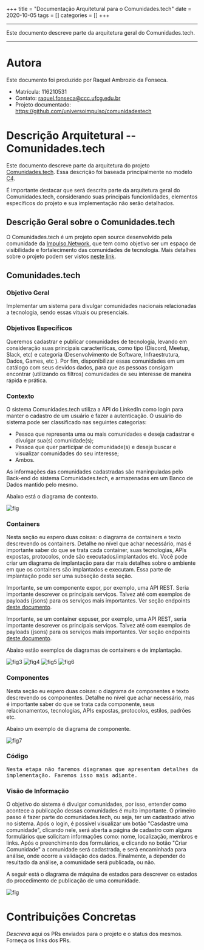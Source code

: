 +++
title = "Documentação Arquitetural para o Comunidades.tech"
date = 2020-10-05
tags = []
categories = []
+++

***

Este documento descreve parte da arquitetura geral do Comunidades.tech.

***

# Autora

Este documento foi produzido por Raquel Ambrozio da Fonseca.

- Matrícula: 116210531
- Contato: raquel.fonseca@ccc.ufcg.edu.br
- Projeto documentado: https://github.com/universoimpulso/comunidadestech

# Descrição Arquitetural -- Comunidades.tech

Este documento descreve parte da arquitetura do projeto [Comunidades.tech](https://github.com/universoimpulso/comunidadestech). Essa descrição foi baseada principalmente no modelo [C4](https://c4model.com/).

É importante destacar que será descrita parte da arquitetura geral do Comunidades.tech, considerando suas principais funcionlidades, elementos específicos do projeto e sua implementação não serão detalhados.


## Descrição Geral sobre o Comunidades.tech

O Comunidades.tech é um projeto open source desenvolvido pela comunidade da [Impulso.Network](https://impulso.network/entrar?referral=comunidadestech), que tem como objetivo ser um espaço de visibilidade e fortalecimento das comunidades de tecnologia. Mais detalhes sobre o projeto podem ser vistos [neste link](https://comunidades.tech/).

## Comunidades.tech

### Objetivo Geral

Implementar um sistema para divulgar comunidades nacionais relacionadas a tecnologia, sendo essas vituais ou presenciais. 

### Objetivos Específicos

Queremos cadastrar e publicar comunidades de tecnologia, levando em consideração suas principais caracteríticas, como tipo (Discord, Meetup, Slack, etc) e categoria (Desenvolvimento de Software, Infraestrutura, Dados, Games, etc ). Por fim, disponibilizar essas comunidades em um catálogo com seus devidos dados, para que as pessoas consigam encontrar (utilizando os filtros) comunidades de seu interesse de maneira rápida e prática. 

### Contexto

O sistema Comunidades.tech utiliza a API do LinkedIn como login para manter o cadastro de um usuário e fazer a autenticação.
O usuário do sistema pode ser classificado nas seguintes categorias: 

* Pessoa que representa uma ou mais comunidades e deseja cadastrar e divulgar sua(s) comunidade(s);
* Pessoa que quer participar de comunidade(s) e deseja buscar e visualizar comunidades do seu interesse;
* Ambos.

As informações das comunidades cadastradas são maninpuladas pelo Back-end do sistema Comunidades.tech, e armazenadas em um Banco de Dados mantido pelo mesmo.
 
 
Abaixo está o diagrama de contexto.

![fig](diagrama-contexto.png)


### Containers

Nesta seção eu espero duas coisas: o diagrama de containers e  texto descrevendo os containers. Detalhe no nível que achar necessário, mas é importante saber do que se trata cada container, suas tecnologias, APIs expostas, protocolos, onde são executados/implantados etc. Você pode criar um diagrama de implantação para dar mais detalhes sobre o ambiente em que os containers são implantados e executam. Essa parte de implantação pode ser uma subseção desta seção.

Importante, se um componente expor, por exemplo, uma API REST. Seria importante descrever os principais serviços. Talvez até com exemplos de payloads (jsons) para os serviços mais importantes. Ver seção endpoints [deste documento](https://docs.google.com/document/d/1OGPN7crENY5u9AiR_AE7Cb9rT92T-U-YppZL0m4TT2s/edit?usp=sharing).

Importante, se um container expuser, por exemplo, uma API REST, seria importante descrever os principais serviços. Talvez até com exemplos de payloads (jsons) para os serviços mais importantes. Ver seção endpoints [deste documento](https://docs.google.com/document/d/1OGPN7crENY5u9AiR_AE7Cb9rT92T-U-YppZL0m4TT2s/edit?usp=sharing).

Abaixo estão exemplos de diagramas de containers e de implantação.

![fig3](c4-containers.png)
![fig4](parlametria-container.png)
![fig5](c4-implantacao.png)
![fig6](parlametria-implantacao.png)

### Componentes

Nesta seção eu espero duas coisas: o diagrama de componentes e texto descrevendo os componentes. Detalhe no nível que achar necessário, mas é importante saber do que se trata cada componente, seus relacionamentos, tecnologias, APIs expostas, protocolos, estilos, padrões etc.

Abaixo um exemplo de diagrama de componente.

![fig7](c4-componentes.png)

### Código

<pre>
Nesta etapa não faremos diagramas que apresentam detalhes da
implementação. Faremos isso mais adiante.
</pre>

### Visão de Informação

O objetivo do sistema é divulgar comunidades, por isso, entender como acontece a publicação dessas comunidades é muito importante. O primeiro passo é fazer parte do comunidades.tech, ou seja, ter um cadastrado ativo no sistema. Após o login, é possível visualizar um botão "Casdastre uma comunidade", clicando nele, será aberta a página de cadastro com alguns formulários que solicitam informações como: nome, localização, membros e links. Após o preenchimento dos formulários, e clicando no botão "Criar Comunidade" a comunidade será cadastrada, e será encaminhada para análise, onde  ocorre a validação dos dados. Finalmente, a depender do resultado da análise, a comunidade será publicada, ou não.

A seguir está o diagrama de máquina de estados para descrever os estados do procedimento de publicação de uma comunidade.

![fig](diagrama-maquina-estados.png)

# Contribuições Concretas

*Descreva* aqui os PRs enviados para o projeto e o status dos mesmos. Forneça os links dos PRs.
